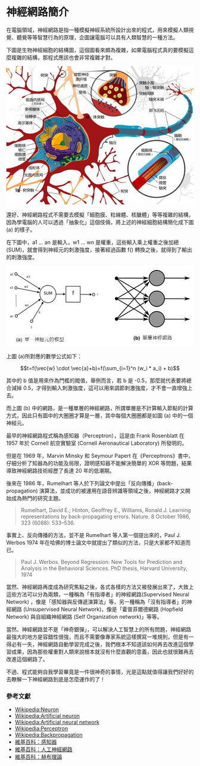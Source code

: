 # 神經網路簡介

在電腦領域，神經網路是指一種模擬神經系統所設計出來的程式，用來模擬人類視覺、聽覺等等智慧行為的原理，企圖讓電腦可以具有人類智慧的一種方法。

下圖是生物神經細胞的結構圖，這個圖看來頗為複雜，如果電腦程式真的要模擬這麼複雜的結構，那程式應該也會非常複雜才對。

![圖、神經細胞的結構](img/NeuralCell.jpg)

還好、神經網路程式不需要去模擬「細胞膜、粒線體、核醣體」等等複雜的結構，因為學電腦的人可以透過「抽象化」這個伎倆，將上述的神經細胞結構簡化成下圖 (a) 的樣子。

在下圖中，a1 ... an 是輸入，w1 ... wn 是權重，這些輸入乘上權重之後加總(SUM)，就會得到神經元的刺激強度，接著經過函數 f() 轉換之後，就得到了輸出的刺激強度。

![圖、神經網路連接模型](img/NeuralNet1.jpg)

上圖 (a)所對應的數學公式如下：

```math
t=f(\vec{w} \cdot \vec{a}+b)=f(\sum_{i=1}^n (w_i * a_i) + b)
```

其中的 b 值是用來作為門檻的閥值，舉例而言，若 b 是 -0.5，那麼就代表要將總合減掉 0.5，才得到輸入刺激強度，這可以用來調節刺激強度，才不會一直增強上去。

而上圖 (b) 中的網路，是一種單層的神經網路，所謂單層是不計算輸入節點的計算方式，因此只有圖中的大圈圈才算是一層，其中每個大圈圈都是如圖 (a) 中的一個神經元。

最早的神經網路程式稱為感知器（Perceptron），這是由 Frank Rosenblatt 在 1957 年於 Cornell 航空實驗室 (Cornell Aeronautical Laboratory) 所發明的。

但是在 1969 年，Marvin Minsky 和 Seymour Papert 在《Perceptrons》書中，仔細分析了知器為的功能及局限，證明感知器不能解決簡單的 XOR 等問題，結果導致神經網路技術經歷了長達 20 年的低潮期。

後來在 1986 年，Rumelhart 等人於下列論文中提出「反向傳播」(back-propagation) 演算法，並成功的被運用在語音辨識等領域之後，神經網路才又開始成為熱門的研究主題。

> Rumelhart, David E.; Hinton, Geoffrey E., Williams, Ronald J. Learning representations by back-propagating errors. Nature. 8 October 1986, 323 (6088): 533–536.

事實上、反向傳播的方法，並不是 Rumelhart 等人第一個提出來的，Paul J. Werbos 1974 年在哈佛的博士論文中就提出了類似的方法，只是大家都不知道而已。

> Paul J. Werbos. Beyond Regression: New Tools for Prediction and Analysis in the Behavioral Sciences. PhD thesis, Harvard University, 1974

當然、神經網路再度成為研究焦點之後，各式各樣的方法又被發展出來了，大致上這些方法可以分為兩類，一種稱為「有指導者」的神經網路(Supervised Neural Network) ，像是「感知器與反傳遞演算法」等，另一種稱為「沒有指導者」的神經網路 (Unsupervised Neural Network)，像是「霍普菲爾德網路 (Hopfield Network) 與自組織神經網路 (Self Organization network)」等等。

當然、神經網路並不是「神奇銀彈」，可以解決人工智慧上的所有問題，神經網路最強大的地方是容錯性很強，而且不需要像專家系統這樣撰寫一堆規則，但是有一得必有一失，神經網路自動學習完成之後，我們根本不知道該如何再去改進這個學習成果，因為那些權重對人類來說根本就沒有什麼直觀的意義，因此也就很難再去改進這個網路了。

不過、程式能夠自我學習畢竟是一件很神奇的事情，光是這點就值得讓我們好好的去瞭解一下神經網路到底是怎麼運作的了！

### 參考文獻
* [Wikipedia:Neuron](http://en.wikipedia.org/wiki/Neuron)
* [Wikipedia:Artificial neuron](http://en.wikipedia.org/wiki/Artificial_neuron)
* [Wikipedia:Artificial neural network](http://en.wikipedia.org/wiki/Artificial_neural_network)
* [Wikipedia:Perceptron](http://en.wikipedia.org/wiki/Perceptron)
* [Wikipedia:Backpropagation](http://en.wikipedia.org/wiki/Backpropagation)
* [維基百科：感知器](http://zh.wikipedia.org/wiki/%E6%84%9F%E7%9F%A5%E5%99%A8)
* [維基百科：人工神經網路](http://zh.wikipedia.org/wiki/%E4%BA%BA%E5%B7%A5%E7%A5%9E%E7%BB%8F%E7%BD%91%E7%BB%9C)
* [維基百科：赫布理論](http://zh.wikipedia.org/wiki/%E8%B5%AB%E5%B8%83%E7%90%86%E8%AE%BA)



